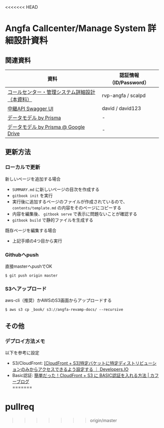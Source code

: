 <<<<<<< HEAD
# Angfa Callcenter/Manage System 詳細設計資料  
## 関連資料

| 資料 | 認証情報（ID/Password） |
| --- | --- |
| [コールセンター・管理システム詳細設計（本資料）](http://d20ywh3pjw8uqh.cloudfront.net/index.html) | rvp-angfa / scalpd |
| [中継API Swagger UI](http://3.114.104.100/) | david / david123 |
| [データモデル by Prisma](https://cm1.backlog.jp/file/MP_ANGFA_DAVID/70_%E4%B8%AD%E7%B6%99%E3%82%B5%E3%83%BC%E3%83%90/01_%E4%BD%9C%E6%A5%AD%E3%83%95%E3%82%A1%E3%82%A4%E3%83%AB/01_%E3%83%87%E3%83%BC%E3%82%BF%E3%83%A2%E3%83%87%E3%83%AB/) | - |
| [データモデル by Prisma @ Google Drive](https://drive.google.com/drive/u/1/search?q=sku_code_alt%20parent:1pVZoaDTTwNHZZb7eTyLu7mExTuVjBAKk) | - |

## 更新方法
### ローカルで更新
新しいページを追加する場合  
* `SUMMARY.md` に新しいページの目次を作成する  
* `gitbook init` を実行  
* 実行後に追加するページのファイルが作成されているので、 `contents/template.md` の内容をそのページにコピーする  
* 内容を編集後、 `gitbook serve` で表示に問題ないことが確認する  
* `gitbook build` で静的ファイルを生成する  

既存ページを編集する場合
* 上記手順の4つ目から実行  

### Githubへpush
直接masterへpushでOK  

```
$ git push origin master
```

### S3へアップロード
aws-cli（推奨）かAWSのS3画面からアップロードする  

```
$ aws s3 cp _book/ s3://angfa-revamp-docs/ --recursive
```

## その他
### デプロイ方法メモ
以下を参考に設定  
* S3/CloudFront: [\[CloudFront \+ S3\]特定バケットに特定ディストリビューションのみからアクセスできるよう設定する ｜ Developers\.IO](https://dev.classmethod.jp/cloud/aws/cloudfront-s3-origin-access-identity/)  
* Basic認証: [簡単だった！CloudFront \+ S3 に BASIC認証を入れる方法 \| カフーブログ](https://kahoo.blog/howto-basic-auth-on-cloudfront-s3/)  
=======
# pullreq
>>>>>>> origin/master
